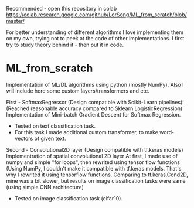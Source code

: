 Recommended - open this repository in colab
https://colab.research.google.com/github/LorSong/ML_from_scratch/blob/master/

For better understanding of different algorithms I love implementing them on my own, trying not to peek at the code of other implementations.
I first try to study theory behind it - then put it in code.

# ML_from_scratch
Implementation of ML/DL algorithms using python (mostly NumPy). Also I will include here some custom layers/transformers and etc.

First - SoftmaxRegressor (Design compatible with Scikit-Learn pipelines):
(Reached reasonable accuracy compared to Sklearn LogisticRegression)
Implementation of Mini-batch Gradient Descent for Softmax Regression.
- Tested on text classification task. 
- For this task I made additional custom transformer, to make word-vectors of given text.

Second - Convolutional2D layer (Design compatible with tf.keras models)
Implementration of spatial convolutional 2D layer
At first, I made use of numpy and simple "for loops", then rewrited using tensor flow functions
(Using NumPy, I couldn't make it compatible with tf.keras models. That's why I rewrited it using tensorflow functions. Comparing to tf.keras.Cond2D, mine was a bit slower, but results on image classification tasks were same (using simple CNN architecture)
- Tested on image classification task (cifar10).


